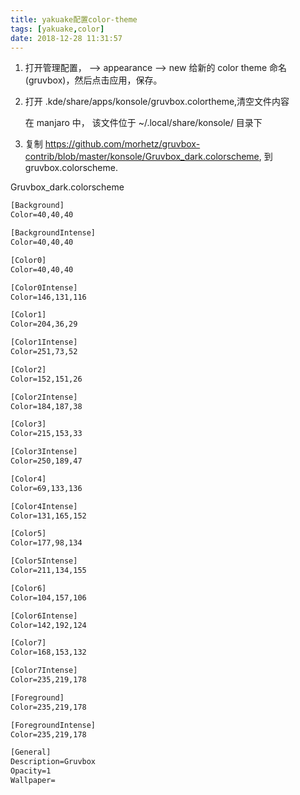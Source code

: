 ```yaml
---
title: yakuake配置color-theme
tags: [yakuake,color]
date: 2018-12-28 11:31:57
---
```


1.  打开管理配置， --> appearance --> new
    给新的 color theme 命名(gruvbox)，然后点击应用，保存。

2.  打开 .kde/share/apps/konsole/gruvbox.colortheme,清空文件内容

    在 manjaro 中， 该文件位于 ~/.local/share/konsole/ 目录下

3.  复制 https://github.com/morhetz/gruvbox-contrib/blob/master/konsole/Gruvbox_dark.colorscheme, 到 gruvbox.colorscheme.

Gruvbox_dark.colorscheme

```txt
[Background]
Color=40,40,40

[BackgroundIntense]
Color=40,40,40

[Color0]
Color=40,40,40

[Color0Intense]
Color=146,131,116

[Color1]
Color=204,36,29

[Color1Intense]
Color=251,73,52

[Color2]
Color=152,151,26

[Color2Intense]
Color=184,187,38

[Color3]
Color=215,153,33

[Color3Intense]
Color=250,189,47

[Color4]
Color=69,133,136

[Color4Intense]
Color=131,165,152

[Color5]
Color=177,98,134

[Color5Intense]
Color=211,134,155

[Color6]
Color=104,157,106

[Color6Intense]
Color=142,192,124

[Color7]
Color=168,153,132

[Color7Intense]
Color=235,219,178

[Foreground]
Color=235,219,178

[ForegroundIntense]
Color=235,219,178

[General]
Description=Gruvbox
Opacity=1
Wallpaper=
```
